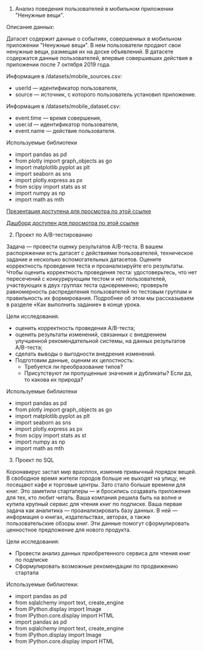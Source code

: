 1) Анализ поведения пользователей в мобильном приложении "Ненужные вещи".

Описание данных:

Датасет содержит данные о событиях, совершенных в мобильном приложении "Ненужные вещи". В нем пользователи продают свои ненужные вещи, размещая их на доске объявлений. В датасете содержатся данные пользователей, впервые совершивших действия в приложении после 7 октября 2019 года.

Информация в /datasets/mobile_sources.csv:

- userId — идентификатор пользователя,
- source — источник, с которого пользователь установил приложение.
  
Информация в /datasets/mobile_dataset.csv:

- event.time — время совершения,
- user.id — идентификатор пользователя,
- event.name — действие пользователя.

Используемые библиотеки
- import pandas as pd
- from plotly import graph_objects as go
- import matplotlib.pyplot as plt
- import seaborn as sns
- import plotly.express as px
- from scipy import stats as st
- import numpy as np
- import math as mth

[Презентация доступена для просмотра по этой ссылке](https://disk.yandex.ru/i/7E9BeYJmnrx9Cw)

[Дашборд доступен для просмотра по этой ссылке](https://public.tableau.com/views/_16972362033250/Dashboard1?:language=en-US&publish=yes&:display_count=n&:origin=viz_share_link)

2) Проект по А/B-тестированию

Задача — провести оценку результатов A/B-теста. В вашем распоряжении есть датасет с действиями пользователей, техническое задание и несколько вспомогательных датасетов. Оцените корректность проведения теста и проанализируйте его результаты. Чтобы оценить корректность проведения теста: удостоверьтесь, что нет пересечений с конкурирующим тестом и нет пользователей, участвующих в двух группах теста одновременно; проверьте равномерность распределения пользователей по тестовым группам и правильность их формирования. Подробнее об этом мы рассказываем в разделе «Как выполнить задание» в конце урока.

Цели исследования.
- оценить корректность проведения A/B-теста;
- оценить результаты изменений, связанных с внедрением улучшенной рекомендательной системы, на данных результатов A/B-теста;
- сделать выводы о выгодности внедрения изменений.
- Подготовим данные, оценим их целостность:
    - Требуется ли преобразование типов?
    - Присутствуют ли пропущенные значения и дубликаты? Если да, то какова их природа?

Используемые библиотеки
- import pandas as pd
- from plotly import graph_objects as go
- import matplotlib.pyplot as plt
- import seaborn as sns
- import plotly.express as px
- from scipy import stats as st
- import numpy as np
- import math as mth


3) Проект по SQL

Коронавирус застал мир врасплох, изменив привычный порядок вещей. В свободное время жители городов больше не выходят на улицу, не посещают кафе и торговые центры. Зато стало больше времени для книг. Это заметили стартаперы — и бросились создавать приложения для тех, кто любит читать. Ваша компания решила быть на волне и купила крупный сервис для чтения книг по подписке. Ваша первая задача как аналитика — проанализировать базу данных. В ней — информация о книгах, издательствах, авторах, а также пользовательские обзоры книг. Эти данные помогут сформулировать ценностное предложение для нового продукта.

Цели исследования:

- Провести анализ данных приобретенного сервиса для чтения книг по подписке
- Сформулировать возможные рекомендации по продвижению стартапа

Используемые библиотеки:
- import pandas as pd
- from sqlalchemy import text, create_engine
- from IPython.display import Image
- from IPython.core.display import HTML
- import pandas as pd
- from sqlalchemy import text, create_engine
- from IPython.display import Image
- from IPython.core.display import HTML
